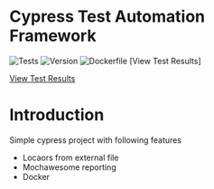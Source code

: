 # Cypress Test Automation Framework

![Tests](https://github.com/anoopsimon/cypress-fw/actions/workflows/main.yml/badge.svg) ![Version](https://img.shields.io/badge/version-1.0.0-blue.svg)
![Dockerfile](https://github.com/anoopsimon/cypress-fw/actions/workflows/docker.yml/badge.svg)
[View Test Results]

[View Test Results](https://anoopsimon.github.io/cypress-fw/index.html)



# Introduction
Simple cypress project with following features
 - Locaors from external file
 - Mochawesome reporting
 - Docker
